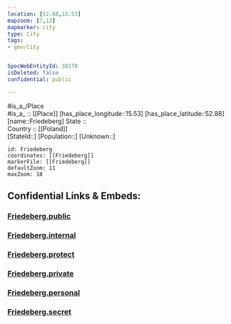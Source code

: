 ```yaml
---
location: [52.88,15.53] 
mapzoom: [7,12] 
mapmarker: city 
type: City
tags:
- geo/City


SpocWebEntityId: 30278
isDeleted: false
confidential: public

---
```

#is_a_/Place  
#is_a_ :: [[Place]] 
[has_place_longitude::15.53] 
[has_place_latitude::52.88] 
[name::Friedeberg] 
State ::  
Country :: [[Poland]]  
[StateId::] 
[Population::] 
[Unknown::] 


```leaflet
id: Friedeberg
coordinates: [[Friedeberg]] 
markerFile: [[Friedeberg]] 
defaultZoom: 11 
maxZoom: 18
```


## Confidential Links & Embeds: 

### [Friedeberg.public](/_public/\Earth\Continent\Europe\Europe~East\Poland\Provinces~Poland\Lubusz\CityFriedeberg.public.md) 

### [Friedeberg.internal](/_internal/\Earth\Continent\Europe\Europe~East\Poland\Provinces~Poland\Lubusz\CityFriedeberg.internal.md) 

### [Friedeberg.protect](/_protect/\Earth\Continent\Europe\Europe~East\Poland\Provinces~Poland\Lubusz\CityFriedeberg.protect.md) 

### [Friedeberg.private](/_private/\Earth\Continent\Europe\Europe~East\Poland\Provinces~Poland\Lubusz\CityFriedeberg.private.md) 

### [Friedeberg.personal](/_personal/\Earth\Continent\Europe\Europe~East\Poland\Provinces~Poland\Lubusz\CityFriedeberg.personal.md) 

### [Friedeberg.secret](/_secret/\Earth\Continent\Europe\Europe~East\Poland\Provinces~Poland\Lubusz\CityFriedeberg.secret.md)

